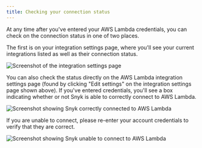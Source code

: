 ```yaml
---
title: Checking your connection status
---
```

At any time after you've entered your AWS Lambda credentials, you can check on the connection status in one of two places. 

The first is on your integration settings page, where you'll see your current integrations listed as well as their connection status.

![Screenshot of the integration settings page](https://res.cloudinary.com/snyk/image/upload/c_scale,w_auto,q_auto/v1493173707/serverless-docs/integration-settings.png)

You can also check the status directly on the AWS Lambda integration settings  page (found by clicking "Edit settings" on the integration settings page shown above). If you've entered credentials, you'll see a box indicating whether or not Snyk is able to correctly connect to AWS Lambda.

![Screenshot showing Snyk correctly connected to AWS Lambda](https://res.cloudinary.com/snyk/image/upload/c_scale,w_auto,q_auto/v1493156678/serverless-docs/aws-connected.png)


If you are unable to connect, please re-enter your account credentials to verify that they are correct.

![Screenshot showing Snyk unable to connect to AWS Lambda](https://res.cloudinary.com/snyk/image/upload/c_scale,w_auto,q_auto/v1493156678/serverless-docs/aws-cant-connect.png)